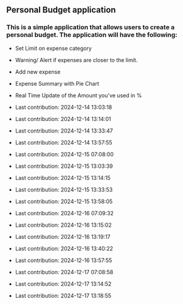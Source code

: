 ## Personal Budget application

### This is a simple application that allows users to create a personal budget. The application will have the following:

- Set Limit on expense category
- Warning/ Alert if expenses are closer to the limit.
- Add new expense
- Expense Summary with Pie Chart
- Real Time Update of the Amount you've used in %

- Last contribution: 2024-12-14 13:03:18
- Last contribution: 2024-12-14 13:14:01
- Last contribution: 2024-12-14 13:33:47
- Last contribution: 2024-12-14 13:57:55
- Last contribution: 2024-12-15 07:08:00
- Last contribution: 2024-12-15 13:03:39
- Last contribution: 2024-12-15 13:14:15
- Last contribution: 2024-12-15 13:33:53
- Last contribution: 2024-12-15 13:58:05
- Last contribution: 2024-12-16 07:09:32
- Last contribution: 2024-12-16 13:15:02
- Last contribution: 2024-12-16 13:19:17
- Last contribution: 2024-12-16 13:40:22
- Last contribution: 2024-12-16 13:57:55
- Last contribution: 2024-12-17 07:08:58
- Last contribution: 2024-12-17 13:14:52
- Last contribution: 2024-12-17 13:18:55
